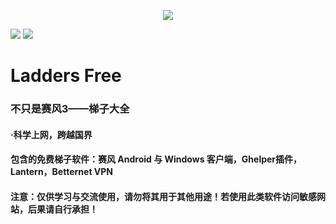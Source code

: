 <p align="center">
  <img src="https://github.com/JimHans/psiphon3/blob/master/banner.jpg?raw=true">
  </p>
  <p align="left">
<img src="https://img.shields.io/badge/Version-143-red.svg?style=flat-square">
<img src="https://img.shields.io/badge/language-中文-green.svg?style=flat-square">
</p>

# Ladders Free
### 不只是赛风3——梯子大全
#### ·科学上网，跨越国界
#### 包含的免费梯子软件：赛风 Android 与 Windows 客户端，Ghelper插件，Lantern，Betternet VPN
#### 注意：仅供学习与交流使用，请勿将其用于其他用途！若使用此类软件访问敏感网站，后果请自行承担！


